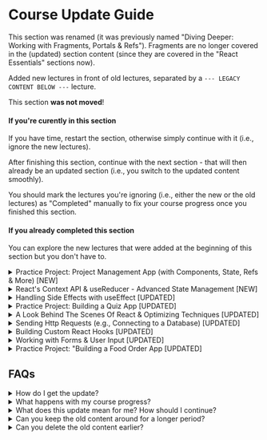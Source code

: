 # Course Update Guide



This section was renamed (it was previously named "Diving Deeper: Working with Fragments, Portals & Refs"). Fragments are no longer covered in the (updated) section content (since they are covered in the "React Essentials" sections now).

Added new lectures in front of old lectures, separated by a `--- LEGACY CONTENT BELOW ---` lecture.

This section **was not moved**!

#### If you're curently in this section

If you have time, restart the section, otherwise simply continue with it (i.e., ignore the new lectures).

After finishing this section, continue with the next section - that will then already be an updated section (i.e., you switch to the updated content smoothly).

You should mark the lectures you're ignoring (i.e., either the new or the old lectures) as "Completed" manually to fix your course progress once you finished this section.

#### If you already completed this section

You can explore the new lectures that were added at the beginning of this section but you don't have to.

</details>

<details>

<summary>Practice Project: Project Management App (with Components, State, Refs & More) [NEW]</summary>

#### What changed?

This is a brand-new section with a brand-new demo app.

If you're already past this section, feel free to explore it and take it as an extra practice opportunity (you don't have to, though).

</details>

<details>

<summary>React's Context API & useReducer - Advanced State Management [NEW]</summary>

#### What changed?

This is a brand-new section, covering React's Context API.

Previously, this was covered in the next section after this section (which was named "Advanced: Handling Side Effects, Using Reducers & Using the Context API" and is now named just "Handling Side Effects with useEffect").
That section has been split up into two sections - this section here and the next section (i.e., the old, existing section which now also contains new content).

If you're already past this and the next section, you can ignore this (and the next) section. If you're currently in the next section (i.e., in the "Handling Side Effects with useEffect" section), you may want to restart with this section here (you don't have to though - see the details for the next section).

</details>

<details>

<summary>Handling Side Effects with useEffect [UPDATED]</summary>

#### What changed?

This section was renamed and split up (see below). It was previously named "Advanced: Handling Side Effects, Using Reducers & Using the Context API".

This section was split up into two separate sections:
- (1) "React's Context API & useReducer - Advanced State Management" - the section before this section here
- (2) "Handling Side Effects with useEffect" - this section

(1) contains only new lectures, (2) is this old section, which now contains both new and old lectures. New lectures were added in front of the old lectures, separated by a `--- LEGACY CONTENT BELOW ---` lecture.

This section **was not moved** (just split up into two sections)!

#### If you're curently in this section

If you have time, restart by going to the new "React's Context API & useReducer - Advanced State Management" section, otherwise simply continue with this section and the old lectures in there (i.e., ignore the new lectures).

After finishing this section, continue with the next section - that will then already be an updated section (i.e., you switch to the updated content smoothly).

You should mark the lectures you're ignoring (i.e., either the new lectures, including the ones in the newly added second section, or the old lectures) as "Completed" manually to fix your course progress once you finished this section.

#### If you already completed this section

You can explore the new lectures in both sections this section was split into.

</details>

<details>

<summary>Practice Project: Building a Quiz App [UPDATED]</summary>

#### What changed?

This section was renamed since we're now building a different demo / practice app (it was previously named "Practice Project: Building a Food Order App").

Added new lectures (→ Quiz app) in front of old lectures (→ Food order app), separated by a `--- LEGACY CONTENT BELOW ---` lecture.

This section **was not moved!**!

#### If you're curently in this section

If you have time, restart the section, otherwise simply continue with it (i.e., ignore the new lectures). You can also go through both the new and old lectures to build two practice apps.

After finishing this section, continue with the next section - that will then already be an updated section (i.e., you switch to the updated content smoothly).

You should mark any lectures you're ignoring (i.e., either the new or the old lectures) as "Completed" manually to fix your course progress once you finished this section.

#### If you already completed this section

You can explore the new lectures that were added at the beginning of this section but you don't have to.

</details>

<details>

<summary>A Look Behind The Scenes Of React & Optimizing Techniques [UPDATED]</summary>

#### What changed?

Replaced the lecture videos of this section with new videos. The old content was removed right away to make room for the update since this was a very short section anyways.

This section **was not moved**!

#### If you're curently in this section

Simply restart the section (it's a pretty short section, hence I took this approach).

#### If you already completed this section

You can explore the new lectures that were added at the beginning of this section but you don't have to.

</details>

<details>

<summary>Sending Http Requests (e.g., Connecting to a Database) [UPDATED]</summary>

#### What changed?

Added new lectures in front of old lectures, separated by a `--- LEGACY CONTENT BELOW ---` lecture.

This section **was not moved**!

#### If you're curently in this section

If you have time, restart the section, otherwise simply continue with it (i.e., ignore the new lectures).

After finishing this section, continue with the next section - that will then already be an updated section (i.e., you switch to the updated content smoothly). 

You should mark the lectures you're ignoring (i.e., either the new or the old lectures) as "Completed" manually to fix your course progress once you finished this section.

#### If you already completed this section

You can explore the new lectures that were added at the beginning of this section but you don't have to.

</details>

<details>

<summary>Building Custom React Hooks [UPDATED]</summary>

#### What changed?

Added new lectures in front of old lectures, separated by a `--- LEGACY CONTENT BELOW ---` lecture.

This section **was not moved**!

#### If you're curently in this section

If you have time, restart the section, otherwise simply continue with it (i.e., ignore the new lectures).

After finishing this section, continue with the next section - that will then already be an updated section (i.e., you switch to the updated content smoothly). 

You should mark the lectures you're ignoring (i.e., either the new or the old lectures) as "Completed" manually to fix your course progress once you finished this section.

#### If you already completed this section

You can explore the new lectures that were added at the beginning of this section but you don't have to.

</details>

<details>

<summary>Working with Forms & User Input [UPDATED]</summary>

#### What changed?

Added new lectures in front of old lectures, separated by a `--- LEGACY CONTENT BELOW ---` lecture.

This section **was not moved**!

#### If you're curently in this section

If you have time, restart the section, otherwise simply continue with it (i.e., ignore the new lectures).

After finishing this section, continue with the next section - that will then already be an updated section (i.e., you switch to the updated content smoothly). 

You should mark the lectures you're ignoring (i.e., either the new or the old lectures) as "Completed" manually to fix your course progress once you finished this section.

#### If you already completed this section

You can explore the new lectures that were added at the beginning of this section but you don't have to.

</details>

<details>

<summary>Practice Project: "Building a Food Order App [UPDATED]</summary>

#### What changed?

This section was renamed since we're now building a different demo / practice app (it was previously named "Practice Project: Adding Http & Forms To The Food Order App").

We now build a "Food Order" app from scratch in this section (instead of enhancing the old one which was built in an earlier section).

Added the new lectures (→ "Food Order" app from scratch) in front of the old lectures (→ enhancing the old "Food Order" app), separated by a `--- LEGACY CONTENT BELOW ---` lecture.

This section **was not moved**!

#### If you're curently in this section

If you have time, restart the section, otherwise simply continue with it (i.e., ignore the new lectures).

If you haven't started this section yet, you can ignore the old app - going through those old lectures only makes sense if you also built the first version of that old "Food Order" app in an earlier course section.

After finishing this section, continue with the next section - that will then already be an updated section (i.e., you switch to the updated content smoothly). 

You should mark the lectures you're ignoring (i.e., either the new or the old lectures) as "Completed" manually to fix your course progress once you finished this section.

#### If you already completed this section

You can explore the new lectures that were added at the beginning of this section but you don't have to.

</details>

## FAQs

<details>

<summary id="faq-how-to-get-update">How do I get the update?</summary>

It's free! I added brand-new lectures to the existing course. So if you're a student of this course, you can access those lectures.

To find out how you should proceed, take a look at my [progress-dependent guidelines](#how-should-you-proceed) before you then explore the [section-specific guidelines](#section-by-section-guide-on-what-changed--how-to-continue).

</details>

<details>

<summary id="faq-how-to-fix-course-progress">What happens with my course progress?</summary>

Unfortunately, Udemy gives me no great course updating tools, hence I have to provide updates by adding new lectures into existing courses.

This does affect your course progress since new lectures are added.

You can always mark lectures as "Completed" manually though - this allows you to quickly adjust the course progress such that it correctly reflects your actual progress.

</details>

<details>

<summary id="faq-how-to-continue">What does this update mean for me? How should I continue?</summary>

React itself did not change, so you don't have to restart the course or do anything like that.

How you can get the most out of this update simply depends on your current course progress.

Therefore, as a first step, take a look at my [progress-dependent guidelines](#how-should-you-proceed) before you then explore the [section-specific guidelines](#section-by-section-guide-on-what-changed--how-to-continue).

</details>

<details>

<summary id="faq-keep-old-content-around-longer">Can you keep the old content around for a longer period?</summary>

Unfortunately, Udemy gives me no great course updating tools, hence I have to provide updates by adding new lectures into existing courses.

Of course, this can cause some confusion, mess with course progress and bloat the course. That's why I'm only keeping the old, outdated content around for a limited time period (until December 11th 2023).

But I don't remove it instantly, because I want to allow existing students to finish the section(s) they are currently working on.

Therefore, I'm trying to find a good balance between removing the old content too early and too late. If it turns out that a significant number of students is still using the "old" content by the time I want to remove it, I'll probably prolong the transition period by a few weeks (until mid-January 2024). Otherwise, the content gets removed by December 11th 2023.

</details>

<details>

<summary id="faq-keep-old-content-around-shorter">Can you delete the old content earlier?</summary>

Unfortunately, Udemy gives me no great course updating tools, hence I have to provide updates by adding new lectures into existing courses.

Of course, this can cause some confusion, mess with course progress and bloat the course. That's why I'm only keeping the old, outdated content around for a limited time period (until December 11th 2023).

But I don't remove it instantly, because I want to allow existing students to finish the section(s) they are currently working on.

Therefore, I'm trying to find a good balance between removing the old content too early and too late.

</details>

